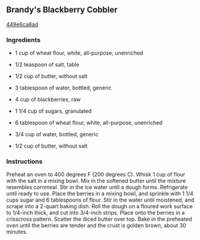 ## Brandy's Blackberry Cobbler

[449e6ca6ad](http://allrecipes.com/recipe/brandys-blackberry-cobbler/)

### Ingredients

 - 1 cup of wheat flour, white, all-purpose, unenriched

 - 1/2 teaspoon of salt, table

 - 1/2 cup of butter, without salt

 - 3 tablespoon of water, bottled, generic

 - 4 cup of blackberries, raw

 - 1 1/4 cup of sugars, granulated

 - 6 tablespoon of wheat flour, white, all-purpose, unenriched

 - 3/4 cup of water, bottled, generic

 - 1/2 cup of butter, without salt

### Instructions

Preheat an oven to 400 degrees F (200 degrees C). Whisk 1 cup of flour with the salt in a mixing bowl. Mix in the softened butter until the mixture resembles cornmeal. Stir in the ice water until a dough forms. Refrigerate until ready to use. Place the berries in a mixing bowl, and sprinkle with 1 1/4 cups sugar and 6 tablespoons of flour. Stir in the water until moistened, and scrape into a 2-quart baking dish. Roll the dough on a floured work surface to 1/4-inch thick, and cut into 3/4-inch strips. Place onto the berries in a crisscross pattern. Scatter the diced butter over top. Bake in the preheated oven until the berries are tender and the crust is golden brown, about 30 minutes.